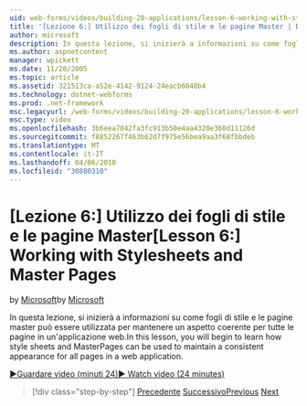```yaml
---
uid: web-forms/videos/building-20-applications/lesson-6-working-with-stylesheets-and-master-pages
title: '[Lezione 6:] Utilizzo dei fogli di stile e le pagine Master | Documenti Microsoft'
author: microsoft
description: In questa lezione, si inizierà a informazioni su come fogli di stile e le pagine master può essere utilizzata per mantenere un aspetto coerente per tutte le pagine in un'applicazione web.
ms.author: aspnetcontent
manager: wpickett
ms.date: 11/28/2005
ms.topic: article
ms.assetid: 321513ca-a52e-4142-9124-24eacb6048b4
ms.technology: dotnet-webforms
ms.prod: .net-framework
msc.legacyurl: /web-forms/videos/building-20-applications/lesson-6-working-with-stylesheets-and-master-pages
msc.type: video
ms.openlocfilehash: 3b6eea7042fa3fc913b50e4aa4320e360d11126d
ms.sourcegitcommit: f8852267f463b62d7f975e56bea9aa3f68fbbdeb
ms.translationtype: MT
ms.contentlocale: it-IT
ms.lasthandoff: 04/06/2018
ms.locfileid: "30880310"
---
```

<a name="lesson-6-working-with-stylesheets-and-master-pages"></a><span data-ttu-id="59895-103">[Lezione 6:] Utilizzo dei fogli di stile e le pagine Master</span><span class="sxs-lookup"><span data-stu-id="59895-103">[Lesson 6:] Working with Stylesheets and Master Pages</span></span>
====================
<span data-ttu-id="59895-104">by [Microsoft](https://github.com/microsoft)</span><span class="sxs-lookup"><span data-stu-id="59895-104">by [Microsoft](https://github.com/microsoft)</span></span>

<span data-ttu-id="59895-105">In questa lezione, si inizierà a informazioni su come fogli di stile e le pagine master può essere utilizzata per mantenere un aspetto coerente per tutte le pagine in un'applicazione web.</span><span class="sxs-lookup"><span data-stu-id="59895-105">In this lesson, you will begin to learn how style sheets and MasterPages can be used to maintain a consistent appearance for all pages in a web application.</span></span>

[<span data-ttu-id="59895-106">&#9654;Guardare video (minuti 24)</span><span class="sxs-lookup"><span data-stu-id="59895-106">&#9654; Watch video (24 minutes)</span></span>](https://channel9.msdn.com/Blogs/ASP-NET-Site-Videos/lesson-6-working-with-stylesheets-and-master-pages)

> [!div class="step-by-step"]
> <span data-ttu-id="59895-107">[Precedente](lesson-5-debugging-and-tracing-your-website.md)
> [Successivo](lesson-7-databinding-to-user-interface-controls.md)</span><span class="sxs-lookup"><span data-stu-id="59895-107">[Previous](lesson-5-debugging-and-tracing-your-website.md)
[Next](lesson-7-databinding-to-user-interface-controls.md)</span></span>
